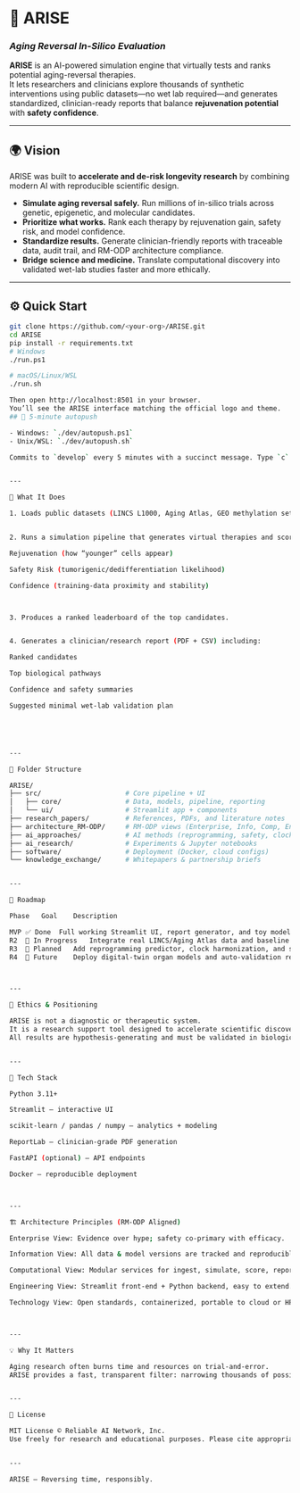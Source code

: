 # 🧬 ARISE 
### *Aging Reversal In-Silico Evaluation*

**ARISE** is an AI-powered simulation engine that virtually tests and ranks potential aging-reversal therapies.  
It lets researchers and clinicians explore thousands of synthetic interventions using public datasets—no wet lab required—and generates standardized, clinician-ready reports that balance **rejuvenation potential** with **safety confidence**.

---

## 🌍 Vision

ARISE was built to **accelerate and de-risk longevity research** by combining modern AI with reproducible scientific design.

- **Simulate aging reversal safely.** Run millions of in-silico trials across genetic, epigenetic, and molecular candidates.  
- **Prioritize what works.** Rank each therapy by rejuvenation gain, safety risk, and model confidence.  
- **Standardize results.** Generate clinician-friendly reports with traceable data, audit trail, and RM-ODP architecture compliance.  
- **Bridge science and medicine.** Translate computational discovery into validated wet-lab studies faster and more ethically.

---

## ⚙️ Quick Start

```bash
git clone https://github.com/<your-org>/ARISE.git
cd ARISE
pip install -r requirements.txt
# Windows
./run.ps1

# macOS/Linux/WSL
./run.sh

Then open http://localhost:8501 in your browser.
You’ll see the ARISE interface matching the official logo and theme.
## 🔁 5-minute autopush

- Windows: `./dev/autopush.ps1`
- Unix/WSL: `./dev/autopush.sh`

Commits to `develop` every 5 minutes with a succinct message. Type `c` at the prompt to continue another 5 minutes.


---

🧩 What It Does

1. Loads public datasets (LINCS L1000, Aging Atlas, GEO methylation sets, Open Targets).


2. Runs a simulation pipeline that generates virtual therapies and scores them on:

Rejuvenation (how “younger” cells appear)

Safety Risk (tumorigenic/dedifferentiation likelihood)

Confidence (training-data proximity and stability)



3. Produces a ranked leaderboard of the top candidates.


4. Generates a clinician/research report (PDF + CSV) including:

Ranked candidates

Top biological pathways

Confidence and safety summaries

Suggested minimal wet-lab validation plan





---

🧱 Folder Structure

ARISE/
├── src/                     # Core pipeline + UI
│   ├── core/                # Data, models, pipeline, reporting
│   └── ui/                  # Streamlit app + components
├── research_papers/         # References, PDFs, and literature notes
├── architecture_RM-ODP/     # RM-ODP views (Enterprise, Info, Comp, Eng, Tech)
├── ai_approaches/           # AI methods (reprogramming, safety, clocks)
├── ai_research/             # Experiments & Jupyter notebooks
├── software/                # Deployment (Docker, cloud configs)
└── knowledge_exchange/      # Whitepapers & partnership briefs


---

🧠 Roadmap

Phase	Goal	Description

MVP	✅ Done	Full working Streamlit UI, report generator, and toy models
R2	🔄 In Progress	Integrate real LINCS/Aging Atlas data and baseline AI scorers
R3	🧩 Planned	Add reprogramming predictor, clock harmonization, and safety sentinel
R4	🚀 Future	Deploy digital-twin organ models and auto-validation reports



---

🧾 Ethics & Positioning

ARISE is not a diagnostic or therapeutic system.
It is a research support tool designed to accelerate scientific discovery, improve reproducibility, and reduce unnecessary animal testing.
All results are hypothesis-generating and must be validated in biological systems under proper regulatory oversight.


---

🧪 Tech Stack

Python 3.11+

Streamlit — interactive UI

scikit-learn / pandas / numpy — analytics + modeling

ReportLab — clinician-grade PDF generation

FastAPI (optional) — API endpoints

Docker — reproducible deployment



---

🏗️ Architecture Principles (RM-ODP Aligned)

Enterprise View: Evidence over hype; safety co-primary with efficacy.

Information View: All data & model versions are tracked and reproducible.

Computational View: Modular services for ingest, simulate, score, report, audit.

Engineering View: Streamlit front-end + Python backend, easy to extend.

Technology View: Open standards, containerized, portable to cloud or HPC.



---

💡 Why It Matters

Aging research often burns time and resources on trial-and-error.
ARISE provides a fast, transparent filter: narrowing thousands of possible interventions to the few that are most likely to succeed safely—turning hype into evidence.


---

📜 License

MIT License © Reliable AI Network, Inc.
Use freely for research and educational purposes. Please cite appropriately when publishing.


---

ARISE — Reversing time, responsibly.
